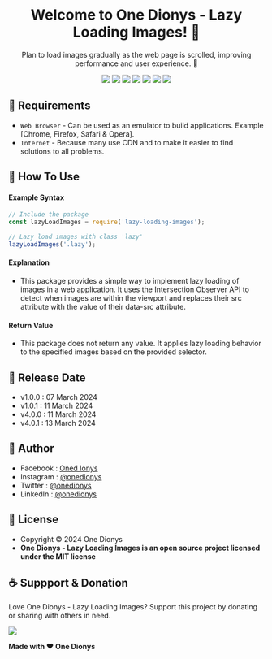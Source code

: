 <h1 align="center">Welcome to One Dionys - Lazy Loading Images! 👋 </h1>

<p align="center">Plan to load images gradually as the web page is scrolled, improving performance and user experience. 💖 </p>

<p align="center">
<img src="https://img.shields.io/github/contributors/onedionys/onedionys-lazy-loading-images?style=flat-square">
<img src="https://img.shields.io/github/issues/onedionys/onedionys-lazy-loading-images?style=flat-square">
<img src="https://img.shields.io/github/stars/onedionys/onedionys-lazy-loading-images?style=flat-square"> 
<img src="https://img.shields.io/github/forks/onedionys/onedionys-lazy-loading-images?style=flat-square">
<img src="https://img.shields.io/github/last-commit/onedionys/onedionys-lazy-loading-images.svg?style=flat-square">
<img src="https://img.shields.io/github/languages/code-size/onedionys/onedionys-lazy-loading-images?style=flat-square">
<img src="https://img.shields.io/github/license/onedionys/onedionys-lazy-loading-images?style=flat-square">
</p>

## 💾 Requirements

* `Web Browser` - Can be used as an emulator to build applications. Example [Chrome, Firefox, Safari & Opera].
* `Internet` - Because many use CDN and to make it easier to find solutions to all problems.

## 🎯 How To Use

#### Example Syntax

```javascript
// Include the package
const lazyLoadImages = require('lazy-loading-images');

// Lazy load images with class 'lazy'
lazyLoadImages('.lazy');
```

#### Explanation

* This package provides a simple way to implement lazy loading of images in a web application. It uses the Intersection Observer API to detect when images are within the viewport and replaces their src attribute with the value of their data-src attribute.

#### Return Value

* This package does not return any value. It applies lazy loading behavior to the specified images based on the provided selector.

## 📆 Release Date

* v1.0.0 : 07 March 2024
* v1.0.1 : 11 March 2024
* v4.0.0 : 11 March 2024
* v4.0.1 : 13 March 2024

## 🧑 Author

* Facebook : <a href="https://www.facebook.com/theonedionys"> Oned Ionys</a>
* Instagram : <a href="https://www.instagram.com/onedionys/"> @onedionys</a>
* Twitter : <a href="https://twitter.com/onedionys"> @onedionys</a>
* LinkedIn :  <a href="https://www.linkedin.com/in/onedionys/"> @onedionys</a>

## 📝 License

* Copyright © 2024 One Dionys
* **One Dionys - Lazy Loading Images is an open source project licensed under the MIT license**

## ☕️ Suppport & Donation

Love One Dionys - Lazy Loading Images? Support this project by donating or sharing with others in need.

<a href="https://www.buymeacoffee.com/onedionys"><img src="https://img.shields.io/badge/Buy_Me_A_Coffee-FFDD00?style=for-the-badge&logo=buy-me-a-coffee&logoColor=black"/> </a>

**Made with ❤️ One Dionys**
